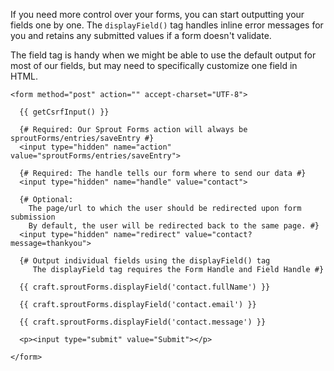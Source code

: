 If you need more control over your forms, you can start outputting your fields one by one.  The `displayField()` tag handles inline error messages for you and retains any submitted values if a form doesn't validate.

The field tag is handy when we might be able to use the default output for most of our fields, but may need to specifically customize one field in HTML.

``` twig 
<form method="post" action="" accept-charset="UTF-8">
  
  {{ getCsrfInput() }}

  {# Required: Our Sprout Forms action will always be sproutForms/entries/saveEntry #}
  <input type="hidden" name="action" value="sproutForms/entries/saveEntry">

  {# Required: The handle tells our form where to send our data #}
  <input type="hidden" name="handle" value="contact">

  {# Optional: 
    The page/url to which the user should be redirected upon form submission
    By default, the user will be redirected back to the same page. #}
  <input type="hidden" name="redirect" value="contact?message=thankyou">
  
  {# Output individual fields using the displayField() tag 
     The displayField tag requires the Form Handle and Field Handle #}

  {{ craft.sproutForms.displayField('contact.fullName') }}
  
  {{ craft.sproutForms.displayField('contact.email') }}

  {{ craft.sproutForms.displayField('contact.message') }}
		   			
  <p><input type="submit" value="Submit"></p>

</form>